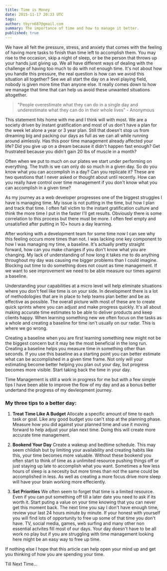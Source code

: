 ```yaml
---
title: Time is Money
date: 2015-11-17 20:33 UTC
tags:
author: tbyrn687@gmail.com
summary: The importance of time and how to manage it better.
published: true
---
```


We have all felt the pressure, stress, and anxiety that comes with the feeling of having more tasks to finish than time left to accomplish them.  You may rise to the occasion, skip a night of sleep, or be the person that throws up your hands just giving up.  We all have different ways of dealing with the challenge of having too much to do with not enough time.  It's not about how you handle this pressure, the real question is how can we avoid this situation all together?  See we all start the day on a level playing field, nobody is given more time than anyone else. It really comes down to how we manage that time that can help us avoid these unwanted situations altogether.

> "People overestimate what they can do in a single day and underestimate what they can do in their whole lives" - Anonymous

This statement hits home with me and I think will with most.  We are a society driven by instant gratification and most of us don't have a plan for the week let alone a year or 3 year plan.  Still that doesn't stop us from dreaming big and packing our days as full as we can all while running around aimlessly. Has this poor time management already affected your life? Did you give up on a dream because it didn't happen fast enough?  Get frustrated because you didn't gain 20 lbs of muscle in a month? 

Often when we put to much on our plates we start under performing on everything.  The truth is we can only do so much in a given day.  So do you know what you can accomplish in a day? Can you replicate it?  These are two questions that I never asked or thought about until recently.  How can you really have control over time management if you don't know what you can accomplish in a given time?

As my journey as a web developer progresses one of the biggest struggles I have is managing time.  My issue is not putting in the time, but how I plan and track that time.  I often fall victim to the instant gratification culture and think the more time I put in the faster I'll get results.  Obviously there is some correlation to this process but there must be more.  I often feel empty and unsatisfied after putting in 10+ hours a day learning.

After working with a development team for some time now I can see why this feeling occurs more times than not.  I was lacking one key component to how I was managing my time, a baseline.  It's actually pretty straight forward, how can you make changes if you don't know what you are changing.  My lack of understanding of how long it takes me to do anything throughout my day was causing me bigger problems than I could imagine.  Blocking out time to do something does not count as time management.  If we want to see improvement we need to be able measure our times against a baseline.

Understanding your capabilities at a micro level will help eliminate situations where you don't feel like time is on your side.  In development there is a lot of methodologies that are in place to help teams plan better and be as effective as possible.  The overall picture with most of these are to create quick sprints where you can adjust and make progress quickly. It's all about making accurate time estimates to be able to deliver products and keep clients happy.  When learning something new we often focus on the tasks as a whole and creating a baseline for time isn't usually on our radar.  This is where we go wrong.

Creating a baseline when you are first learning something new might not be the biggest concern but it may be the most beneficial in the long run.  Creating a baseline helps you measure time in something other than seconds.  If you use this baseline as a starting point you can better estimate what can be accomplished in a given time frame.  Not only will your estimating become better helping you plan out your day, but progress becomes more visible.  Start taking back the time in your day.

Time Management is still a work in progress for me but with a few simple tips I have been able to improve the flow of my day and as a bonus better undertand the progress of my devleopment journey.

### My three tips to a better day:

1. **Treat Time Like A Budget**  Allocate a specific amount of time to each task or goal.  Like any good budget you can't stop at the planning phase.  Measure how you did against your planned time and use it moving forward to help adjust your plan next time. Doing this will create more accurate time management.

2. **Bookend Your Day**  Create a wakeup and bedtime schedule.  This may seem childish but by limiting your availability and creating habits like this, your time becomes more valuable.  Without these bookend you often start to think of time as a unlimited resource pushing things off or just staying up late to accomplish what you want.  Sometimes a few less hours of sleep is a necesity but more times than not the same could be accomplished in less. As well as creating a more focus drive more sleep will have your brain working more effeciently.

3. **Set Priorities**  We often seem to forget that time is a limited resource. Even if you can put something off till a later date you need to ask if its worth it. Start puting a value on your time knowing that you can never get this moment back.  The next time you say I don't have enough time, review your last 24 hours minute by minute. If your honest with yourself you will find lots of opportunity to free up some of that time you don't have.  TV, social media, games, web surfing and many other non essential actvites fill most of our days.  Your day doesn't have to be all work no play but if you are struggling with time management looking here might be an easy way to free up time.

If nothing else I hope that this article can help open your mind up and get you thinking of how you are spending your time.

Till Next Time...